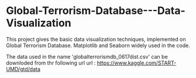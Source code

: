 # Global-Terrorism-Database---Data-Visualization

This project gives the basic data visualization techniques, implemented on Global Terrorism Database. Matplotlib and Seaborn
widely used in the code.

The data used in the name 'globalterrorismdb_0617dist.csv' can be downloded from thr following url
url : https://www.kaggle.com/START-UMD/gtd/data
